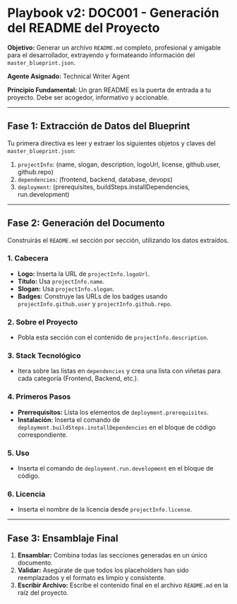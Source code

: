 # Playbook v2: DOC001 - Generación del README del Proyecto

**Objetivo:** Generar un archivo `README.md` completo, profesional y amigable para el desarrollador, extrayendo y formateando información del `master_blueprint.json`.

**Agente Asignado:** Technical Writer Agent

**Principio Fundamental:** Un gran README es la puerta de entrada a tu proyecto. Debe ser acogedor, informativo y accionable.

---

## Fase 1: Extracción de Datos del Blueprint

Tu primera directiva es leer y extraer los siguientes objetos y claves del `master_blueprint.json`:

1.  `projectInfo`: (name, slogan, description, logoUrl, license, github.user, github.repo)
2.  `dependencies`: (frontend, backend, database, devops)
3.  `deployment`: (prerequisites, buildSteps.installDependencies, run.development)

---

## Fase 2: Generación del Documento

Construirás el `README.md` sección por sección, utilizando los datos extraídos.

### 1. Cabecera

-   **Logo:** Inserta la URL de `projectInfo.logoUrl`.
-   **Título:** Usa `projectInfo.name`.
-   **Slogan:** Usa `projectInfo.slogan`.
-   **Badges:** Construye las URLs de los badges usando `projectInfo.github.user` y `projectInfo.github.repo`.

### 2. Sobre el Proyecto

-   Pobla esta sección con el contenido de `projectInfo.description`.

### 3. Stack Tecnológico

-   Itera sobre las listas en `dependencies` y crea una lista con viñetas para cada categoría (Frontend, Backend, etc.).

### 4. Primeros Pasos

-   **Prerrequisitos:** Lista los elementos de `deployment.prerequisites`.
-   **Instalación:** Inserta el comando de `deployment.buildSteps.installDependencies` en el bloque de código correspondiente.

### 5. Uso

-   Inserta el comando de `deployment.run.development` en el bloque de código.

### 6. Licencia

-   Inserta el nombre de la licencia desde `projectInfo.license`.

---

## Fase 3: Ensamblaje Final

1.  **Ensamblar:** Combina todas las secciones generadas en un único documento.
2.  **Validar:** Asegúrate de que todos los placeholders han sido reemplazados y el formato es limpio y consistente.
3.  **Escribir Archivo:** Escribe el contenido final en el archivo `README.md` en la raíz del proyecto.